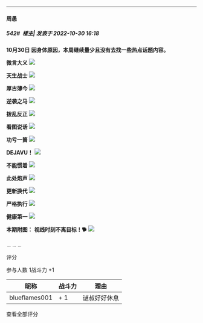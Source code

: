 

*****

####  周愚  
##### 542#         楼主| 发表于 2022-10-30 16:18

<strong>10月30日</strong>
<strong>因身体原因，本周继续量少且没有去找一些热点话题内容。</strong>

<strong>微言大义</strong>
<strong><img src="https://p.sda1.dev/8/f7352931490205e8a12095f582658780/life.png" referrerpolicy="no-referrer"></strong>

<strong>天生战士</strong>
<strong><img src="https://p.sda1.dev/8/02494bd2c9529a4db9a457ba372350bd/cham.jpg" referrerpolicy="no-referrer"></strong>

<strong>厚古薄今</strong>
<strong><img src="https://p.sda1.dev/8/c5e098205a9196df0baff67229ed5704/backrooms.png" referrerpolicy="no-referrer"></strong>

<strong>逆袭之马</strong>
<strong><img src="https://p.sda1.dev/8/1eaf2707d268c934dc20aef9051b9c4f/char.png" referrerpolicy="no-referrer"></strong>

<strong>拨乱反正</strong>
<strong><img src="https://p.sda1.dev/8/e8268b9e2fc2aeae4efec5acac0c9512/cyber.png" referrerpolicy="no-referrer"></strong>

<strong>看图说话</strong>
<strong><img src="https://p.sda1.dev/8/e7ec93eb5497ab6f909482f0c182204e/crazy.jpg" referrerpolicy="no-referrer"></strong>

<strong>功亏一篑</strong>
<strong><img src="https://p.sda1.dev/8/6a09fcdb0cd6a0d42a6b9a08da70a0de/dirty.png" referrerpolicy="no-referrer"></strong>

<strong>DEJAVU！</strong>
<strong><img src="https://p.sda1.dev/8/db39530d36c8d2b2faf690bc6575439c/drift.gif" referrerpolicy="no-referrer"></strong>

<strong>不能惯着</strong>
<strong><img src="https://p.sda1.dev/8/780077780fa84fd2d6f78d9b5eccb8ee/interview.png" referrerpolicy="no-referrer"></strong>

<strong>此处炮声</strong>
<strong><img src="https://p.sda1.dev/8/a9cd92cc21b244271638c217ff79590f/music.jpg" referrerpolicy="no-referrer"></strong>

<strong>更新换代</strong>
<strong><img src="https://p.sda1.dev/8/43a710d098f68435daa1ecd8db1eefeb/nvd.gif" referrerpolicy="no-referrer"></strong>

<strong>严格执行</strong>
<strong><img src="https://p.sda1.dev/8/a12326f25493581921e3b3d84e498c39/pin.jpg" referrerpolicy="no-referrer"></strong>

<strong>健康第一</strong>
<strong><img src="https://p.sda1.dev/8/206e3621d5e96869f25959ddb92e6fa9/ruri.png" referrerpolicy="no-referrer"></strong>

<strong>本期附图：</strong>
<strong>视线时刻不离目标！🐕</strong>
<strong><img src="https://p.sda1.dev/8/514763417803cab66e5131a9145b442f/splash.gif" referrerpolicy="no-referrer"></strong>

﹍﹍﹍

评分

 参与人数 1战斗力 +1

|昵称|战斗力|理由|
|----|---|---|
| blueflames001| + 1|谜叔好好休息|

查看全部评分

